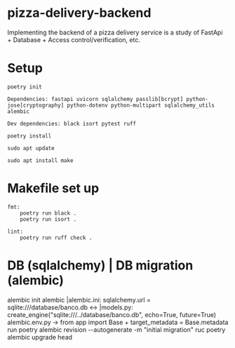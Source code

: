 # pizza-delivery-backend
Implementing the backend of a pizza delivery service is a study of FastApi + Database + Access control/verification, etc.

# Setup
```
poetry init

Dependencies: fastapi uvicorn sqlalchemy passlib[bcrypt] python-jose[cryptography] python-dotenv python-multipart sqlalchemy_utils alembic 

Dev dependencies: black isort pytest ruff

poetry install

sudo apt update

sudo apt install make
```

# Makefile set up

```
fmt:
	poetry run black .
	poetry run isort .

lint:
	poetry run ruff check .
```

# DB (sqlalchemy) | DB migration (alembic)
alembic init alembic
|alembic.ini: sqlalchemy.url = sqlite:///database/banco.db <-> |models.py: create_engine("sqlite:///../database/banco.db", echo=True, future=True)
alembic.env.py -> from app import Base + target_metadata = Base.metadata
run poetry alembic revision --autogenerate -m "initial migration"
ruc poetry alembic upgrade head
